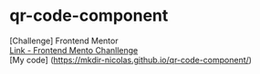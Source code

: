 # qr-code-component
[Challenge] Frontend Mentor 
<br>
[Link - Frontend Mento Chanllenge](https://www.frontendmentor.io/challenges/qr-code-component-iux_sIO_H)
<br>
[My code] (https://mkdir-nicolas.github.io/qr-code-component/)

